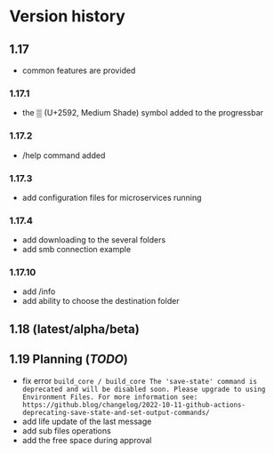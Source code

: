 # Version history
## 1.17
- common features are provided
### 1.17.1
- the ▒ (U+2592, Medium Shade) symbol added to the progressbar
### 1.17.2
- /help command added
### 1.17.3
- add configuration files for microservices running
### 1.17.4
- add downloading to the several folders
- add smb connection example
### 1.17.10
- add /info
- add ability to choose the destination folder
## 1.18 (latest/alpha/beta)
## 1.19 Planning (_TODO_)
- fix error `build_core / build_core The 'save-state' command is deprecated and will be disabled soon. Please upgrade to using Environment Files. For more information see: https://github.blog/changelog/2022-10-11-github-actions-deprecating-save-state-and-set-output-commands/`
- add life update of the last message
- add sub files operations
- add the free space during approval
 